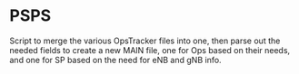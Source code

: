 # PSPS
Script to merge the various OpsTracker files into one, then parse out the needed fields to create a new MAIN file, one for Ops based on their needs, and one for SP based on the need for eNB and gNB info.
